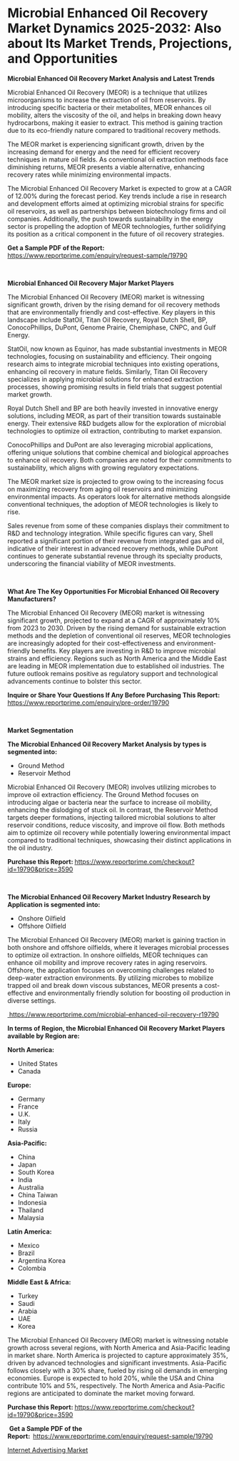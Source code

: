 <p><h1>Microbial Enhanced Oil Recovery Market Dynamics 2025-2032: Also about Its Market Trends, Projections, and Opportunities</h1></p><p><strong>Microbial Enhanced Oil Recovery Market Analysis and Latest Trends</strong></p>
<p><p>Microbial Enhanced Oil Recovery (MEOR) is a technique that utilizes microorganisms to increase the extraction of oil from reservoirs. By introducing specific bacteria or their metabolites, MEOR enhances oil mobility, alters the viscosity of the oil, and helps in breaking down heavy hydrocarbons, making it easier to extract. This method is gaining traction due to its eco-friendly nature compared to traditional recovery methods.</p><p>The MEOR market is experiencing significant growth, driven by the increasing demand for energy and the need for efficient recovery techniques in mature oil fields. As conventional oil extraction methods face diminishing returns, MEOR presents a viable alternative, enhancing recovery rates while minimizing environmental impacts. </p><p>The Microbial Enhanced Oil Recovery Market is expected to grow at a CAGR of 12.00% during the forecast period. Key trends include a rise in research and development efforts aimed at optimizing microbial strains for specific oil reservoirs, as well as partnerships between biotechnology firms and oil companies. Additionally, the push towards sustainability in the energy sector is propelling the adoption of MEOR technologies, further solidifying its position as a critical component in the future of oil recovery strategies.</p></p>
<p><strong>Get a Sample PDF of the Report:&nbsp;</strong> <a href="https://www.reportprime.com/enquiry/request-sample/19790?utm_campaign=2737&utm_medium=2&utm_source=Github&utm_content=ia&utm_term=20032025&utm_id=microbial-enhanced-oil-recovery">https://www.reportprime.com/enquiry/request-sample/19790</a></p>
<p>&nbsp;</p>
<p><strong>Microbial Enhanced Oil Recovery Major Market Players</strong></p>
<p><p>The Microbial Enhanced Oil Recovery (MEOR) market is witnessing significant growth, driven by the rising demand for oil recovery methods that are environmentally friendly and cost-effective. Key players in this landscape include StatOil, Titan Oil Recovery, Royal Dutch Shell, BP, ConocoPhillips, DuPont, Genome Prairie, Chemiphase, CNPC, and Gulf Energy.</p><p>StatOil, now known as Equinor, has made substantial investments in MEOR technologies, focusing on sustainability and efficiency. Their ongoing research aims to integrate microbial techniques into existing operations, enhancing oil recovery in mature fields. Similarly, Titan Oil Recovery specializes in applying microbial solutions for enhanced extraction processes, showing promising results in field trials that suggest potential market growth.</p><p>Royal Dutch Shell and BP are both heavily invested in innovative energy solutions, including MEOR, as part of their transition towards sustainable energy. Their extensive R&D budgets allow for the exploration of microbial technologies to optimize oil extraction, contributing to market expansion.</p><p>ConocoPhillips and DuPont are also leveraging microbial applications, offering unique solutions that combine chemical and biological approaches to enhance oil recovery. Both companies are noted for their commitments to sustainability, which aligns with growing regulatory expectations.</p><p>The MEOR market size is projected to grow owing to the increasing focus on maximizing recovery from aging oil reservoirs and minimizing environmental impacts. As operators look for alternative methods alongside conventional techniques, the adoption of MEOR technologies is likely to rise.</p><p>Sales revenue from some of these companies displays their commitment to R&D and technology integration. While specific figures can vary, Shell reported a significant portion of their revenue from integrated gas and oil, indicative of their interest in advanced recovery methods, while DuPont continues to generate substantial revenue through its specialty products, underscoring the financial viability of MEOR investments.</p></p>
<p>&nbsp;</p>
<p><strong>What Are The Key Opportunities For Microbial Enhanced Oil Recovery Manufacturers?</strong></p>
<p><p>The Microbial Enhanced Oil Recovery (MEOR) market is witnessing significant growth, projected to expand at a CAGR of approximately 10% from 2023 to 2030. Driven by the rising demand for sustainable extraction methods and the depletion of conventional oil reserves, MEOR technologies are increasingly adopted for their cost-effectiveness and environment-friendly benefits. Key players are investing in R&D to improve microbial strains and efficiency. Regions such as North America and the Middle East are leading in MEOR implementation due to established oil industries. The future outlook remains positive as regulatory support and technological advancements continue to bolster this sector.</p></p>
<p><strong>Inquire or Share Your Questions If Any Before Purchasing This Report:</strong> <a href="https://www.reportprime.com/enquiry/pre-order/19790?utm_campaign=2737&utm_medium=2&utm_source=Github&utm_content=ia&utm_term=20032025&utm_id=microbial-enhanced-oil-recovery">https://www.reportprime.com/enquiry/pre-order/19790</a></p>
<p>&nbsp;</p>
<p><strong>Market Segmentation</strong></p>
<p><strong>The Microbial Enhanced Oil Recovery Market Analysis by types is segmented into:</strong></p>
<p><ul><li>Ground Method</li><li>Reservoir Method</li></ul></p>
<p><p>Microbial Enhanced Oil Recovery (MEOR) involves utilizing microbes to improve oil extraction efficiency. The Ground Method focuses on introducing algae or bacteria near the surface to increase oil mobility, enhancing the dislodging of stuck oil. In contrast, the Reservoir Method targets deeper formations, injecting tailored microbial solutions to alter reservoir conditions, reduce viscosity, and improve oil flow. Both methods aim to optimize oil recovery while potentially lowering environmental impact compared to traditional techniques, showcasing their distinct applications in the oil industry.</p></p>
<p><strong>Purchase this Report:&nbsp;</strong><a href="https://www.reportprime.com/checkout?id=19790&price=3590&utm_campaign=2737&utm_medium=2&utm_source=Github&utm_content=ia&utm_term=20032025&utm_id=microbial-enhanced-oil-recovery">https://www.reportprime.com/checkout?id=19790&price=3590</a></p>
<p>&nbsp;</p>
<p><strong>The Microbial Enhanced Oil Recovery Market Industry Research by Application is segmented into:</strong></p>
<p><ul><li>Onshore Oilfield</li><li>Offshore Oilfield</li></ul></p>
<p><p>The Microbial Enhanced Oil Recovery (MEOR) market is gaining traction in both onshore and offshore oilfields, where it leverages microbial processes to optimize oil extraction. In onshore oilfields, MEOR techniques can enhance oil mobility and improve recovery rates in aging reservoirs. Offshore, the application focuses on overcoming challenges related to deep-water extraction environments. By utilizing microbes to mobilize trapped oil and break down viscous substances, MEOR presents a cost-effective and environmentally friendly solution for boosting oil production in diverse settings.</p></p>
<p><a href="https://www.reportprime.com/microbial-enhanced-oil-recovery-r19790?utm_campaign=2737&utm_medium=2&utm_source=Github&utm_content=ia&utm_term=20032025&utm_id=microbial-enhanced-oil-recovery">&nbsp;https://www.reportprime.com/microbial-enhanced-oil-recovery-r19790</a></p>
<p><strong>In terms of Region, the Microbial Enhanced Oil Recovery Market Players available by Region are:</strong></p>
<p>
    <p> <strong> North America: </strong>
        <ul>
            <li>United States</li>
            <li>Canada</li>
        </ul>
        </p> 
    <p> <strong> Europe: </strong>
        <ul>
            <li>Germany</li>
            <li>France</li>
            <li>U.K.</li>
            <li>Italy</li>
            <li>Russia</li>
        </ul>
        </p> 
    <p> <strong> Asia-Pacific: </strong>
        <ul>
            <li>China</li>
            <li>Japan</li>
            <li>South Korea</li>
            <li>India</li>
            <li>Australia</li>
            <li>China Taiwan</li>
            <li>Indonesia</li>
            <li>Thailand</li>
            <li>Malaysia</li>
        </ul>
        </p> 
    <p> <strong> Latin America: </strong>
        <ul>
            <li>Mexico</li>
            <li>Brazil</li>
            <li>Argentina Korea</li>
            <li>Colombia</li>
        </ul>
        </p> 
    <p> <strong> Middle East & Africa: </strong>
        <ul>
            <li>Turkey</li>
            <li>Saudi</li>
            <li>Arabia</li>
            <li>UAE</li>
            <li>Korea</li>
        </ul>
    </p>
    </p>
<p><p>The Microbial Enhanced Oil Recovery (MEOR) market is witnessing notable growth across several regions, with North America and Asia-Pacific leading in market share. North America is projected to capture approximately 35%, driven by advanced technologies and significant investments. Asia-Pacific follows closely with a 30% share, fueled by rising oil demands in emerging economies. Europe is expected to hold 20%, while the USA and China contribute 10% and 5%, respectively. The North America and Asia-Pacific regions are anticipated to dominate the market moving forward.</p></p>
<p><strong>Purchase this Report: </strong><a href="https://www.reportprime.com/checkout?id=19790&price=3590&utm_campaign=2737&utm_medium=2&utm_source=Github&utm_content=ia&utm_term=20032025&utm_id=microbial-enhanced-oil-recovery">https://www.reportprime.com/checkout?id=19790&price=3590</a></p>
<p>&nbsp;<strong>Get a Sample PDF of the Report:&nbsp;&nbsp;</strong><a href="https://www.reportprime.com/enquiry/request-sample/19790?utm_campaign=2737&utm_medium=2&utm_source=Github&utm_content=ia&utm_term=20032025&utm_id=microbial-enhanced-oil-recovery">https://www.reportprime.com/enquiry/request-sample/19790</a></p>
<p><strong></strong></p>
<p><p><a href="https://github.com/vitrilaoire/Market-Research-Report-List-1/blob/main/internet-advertising-market.md?utm_campaign=2737&utm_medium=2&utm_source=Github&utm_content=ia&utm_term=20032025&utm_id=microbial-enhanced-oil-recovery">Internet Advertising Market</a></p></p>